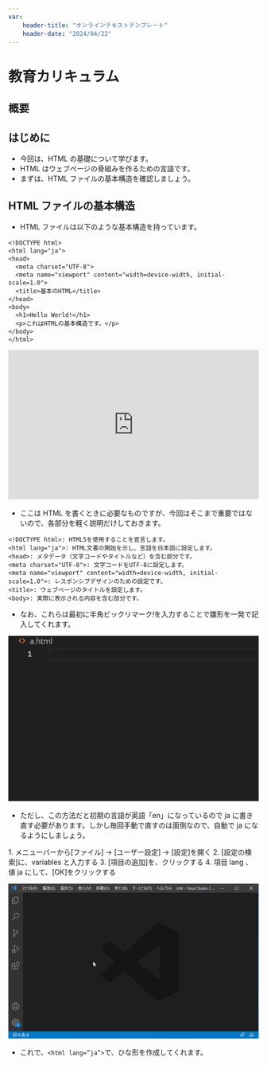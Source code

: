 ```yaml
---
var:
    header-title: "オンラインテキストテンプレート"
    header-date: "2024/04/23"
---
```


# 教育カリキュラム

## 概要

## はじめに

-   今回は、HTML の基礎について学びます。
-   HTML はウェブページの骨組みを作るための言語です。
-   まずは、HTML ファイルの基本構造を確認しましょう。

## HTML ファイルの基本構造

-   HTML ファイルは以下のような基本構造を持っています。

```html{.numberLines caption="example.html"}
<!DOCTYPE html>
<html lang="ja">
<head>
  <meta charset="UTF-8">
  <meta name="viewport" content="width=device-width, initial-scale=1.0">
  <title>基本のHTML</title>
</head>
<body>
  <h1>Hello World!</h1>
  <p>これはHTMLの基本構造です。</p>
</body>
</html>
```

<iframe height="300" style="width: 100%;" scrolling="no" title="Untitled" src="https://codepen.io/YasaiRa-men/embed/rNgXxyK?default-tab=html%2Cresult&editable=true" frameborder="no" loading="lazy" allowtransparency="true" allowfullscreen="true">
  See the Pen <a href="https://codepen.io/YasaiRa-men/pen/rNgXxyK">
  Untitled</a> by バナナフライ (<a href="https://codepen.io/YasaiRa-men">@YasaiRa-men</a>)
  on <a href="https://codepen.io">CodePen</a>.
</iframe>

-   ここは HTML を書くときに必要なものですが、今回はそこまで重要ではないので、各部分を軽く説明だけしておきます。

```html{caption="example.html"}
<!DOCTYPE html>: HTML5を使用することを宣言します。
<html lang="ja">: HTML文書の開始を示し、言語を日本語に設定します。
<head>: メタデータ（文字コードやタイトルなど）を含む部分です。
<meta charset="UTF-8">: 文字コードをUTF-8に設定します。
<meta name="viewport" content="width=device-width, initial-scale=1.0">: レスポンシブデザインのための設定です。
<title>: ウェブページのタイトルを設定します。
<body>: 実際に表示される内容を含む部分です。
```

-   なお、これらは最初に半角ビックリマーク<em>!</em>を入力することで雛形を一発で記入してくれます。

![img](figs/html/html_shortcut.gif)

-   ただし、この方法だと初期の言語が英語「en」になっているので ja に書き直す必要があります。しかし毎回手動で直すのは面倒なので、自動で ja になるようにしましょう。

<div class="note type-intro">
1. メニューバーから[ファイル] → [ユーザー設定] → [設定]を開く
2. [設定の検索]に、variables と入力する
3. [項目の追加]を、クリックする
4. 項目 lang 、値 ja にして、[OK]をクリックする
</div>

![img](figs/html/lang.gif)

-   これで、`<html lang=”ja”>`で、ひな形を作成してくれます。
